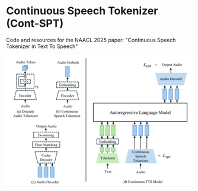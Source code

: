 # Continuous Speech Tokenizer (Cont-SPT)
Code and resources for the NAACL 2025 paper: "Continuous Speech Tokenizer in Text To Speech"

![Model Overview](assets/images/ContSPT-overall_model.png)
